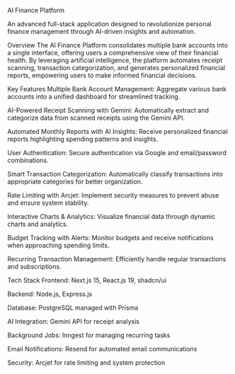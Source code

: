 AI Finance Platform

An advanced full-stack application designed to revolutionize personal finance management through AI-driven insights and automation.

Overview
The AI Finance Platform consolidates multiple bank accounts into a single interface, offering users a comprehensive view of their financial health. By leveraging artificial intelligence, the platform automates receipt scanning, transaction categorization, and generates personalized financial reports, empowering users to make informed financial decisions.

Key Features
Multiple Bank Account Management: Aggregate various bank accounts into a unified dashboard for streamlined tracking.​

AI-Powered Receipt Scanning with Gemini: Automatically extract and categorize data from scanned receipts using the Gemini API.​

Automated Monthly Reports with AI Insights: Receive personalized financial reports highlighting spending patterns and insights.​

User Authentication: Secure authentication via Google and email/password combinations.​

Smart Transaction Categorization: Automatically classify transactions into appropriate categories for better organization.​

Rate Limiting with Arcjet: Implement security measures to prevent abuse and ensure system stability.​

Interactive Charts & Analytics: Visualize financial data through dynamic charts and analytics.​

Budget Tracking with Alerts: Monitor budgets and receive notifications when approaching spending limits.​

Recurring Transaction Management: Efficiently handle regular transactions and subscriptions.​

Tech Stack
Frontend: Next.js 15, React.js 19, shadcn/ui​

Backend: Node.js, Express.js​

Database: PostgreSQL managed with Prisma​

AI Integration: Gemini API for receipt analysis​

Background Jobs: Inngest for managing recurring tasks​

Email Notifications: Resend for automated email communications​

Security: Arcjet for rate limiting and system protection